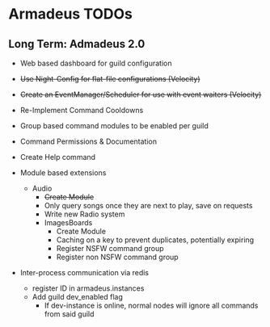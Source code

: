 Armadeus TODOs
==============

Long Term: Admadeus 2.0
-----------------------

- Web based dashboard for guild configuration
- ~~Use Night-Config for flat-file configurations (Velocity)~~
- ~~Create an EventManager/Scheduler for use with event waiters (Velocity)~~
- Re-Implement Command Cooldowns
- Group based command modules to be enabled per guild  
- Command Permissions & Documentation
- Create Help command
- Module based extensions
    - Audio
        - ~~Create Module~~
        - Only query songs once they are next to play, save on requests
        - Write new Radio system
      - ImagesBoards
        - Create Module
        - Caching on a key to prevent duplicates, potentially expiring
        - Register NSFW command group
        - Register non NSFW command group
    
- Inter-process communication via redis
  - register ID in armadeus.instances
  - Add guild dev_enabled flag
    - If dev-instance is online, normal nodes will ignore all commands from said guild